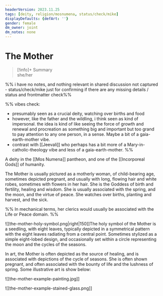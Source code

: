 ```yaml
---
headerVersion: 2023.11.25
tags: [deity, religion/mosnumena, status/check/mike]
displayDefaults: {defArt: ''}
gender: female
dm_owner: joint
dm_notes: none
---
```

# The Mother
>[!info]+ Summary  
> she/her

%% i have no notes, and nothing relevant in shared discussion not captured - status/check/mike just for confirming if there are any missing details / status and frontmatter check%%

%% vibes check:
- presumably seen as a crucial deity, watching over births and food
- however, like the father and the wildling, i think seen as kind of impersonal. the idea is kind of like seeing the force of growth and renewal and procreation as something big and important but too grand to pay attention to any one person, in a sense. Maybe a bit of a gaia-earth-mother vibe. 
- contrast with [[Jeevali]] who perhaps has a bit more of a Mary-in-catholic-theology vibe and less of a gaia-earth-mother. 
%%

A deity in the [[Mos Numena]] pantheon, and one of the [[Incorporeal Gods]] of humanity. 

The Mother is usually pictured as a motherly woman, of child-bearing age, sometimes depicted pregnant, and usually with long, flowing hair and white robes, sometimes with flowers in her hair. She is the Goddess of birth and fertility, healing and wisdom. She is usually associated with the spring, and the moon, and the virtue of peace. She watches over births, planting and harvest, and the sick.

%%
In mechanical terms, her clerics would usually be associated with the Life or Peace domain.
%%

![[the-mother-holy-symbol.png|right|150]]The holy symbol of the Mother is a seedling, with eight leaves, typically depicted in a symmetrical pattern with the eight leaves radiating from a central point. Sometimes stylized as a simple eight-lobed design, and occasionally set within a circle representing the moon and the cycles of the seasons. 

In art, the Mother is often depicted as the source of healing, and is associated with depictions of the cycle of seasons. She is often shown pregnant, and often associated with the bounty of life and the lushness of spring. Some illustrative art is show below:

![[the-mother-example-painting.jpg]]

![[the-mother-example-stained-glass.png]]
